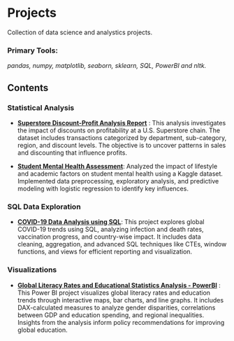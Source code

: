 # Projects

Collection of data science and analystics projects.

### **Primary Tools:**  
_pandas, numpy, matplotlib, seaborn, sklearn, SQL, PowerBI and nltk._

## **Contents**

### Statistical Analysis
- [**Superstore Discount-Profit Analysis Report**](https://github.com/glennybarnes/portfolio_projects/blob/main/Superstore%20Discount-Profit%20Analysis.ipynb) : This analysis investigates the impact of discounts on profitability at a U.S. Superstore chain. The dataset includes transactions categorized by department, sub-category, region, and discount levels. The objective is to uncover patterns in sales and discounting that influence profits.
  
- [**Student Mental Health Assessment**](https://github.com/glennybarnes/personal_projects/blob/main/Student%20Mental%20Health%20Assessments.ipynb): Analyzed the impact of lifestyle and academic factors on student mental health using a Kaggle dataset. Implemented data preprocessing, exploratory analysis, and predictive modeling with logistic regression to identify key influences.


### SQL Data Exploration
- [**COVID-19 Data Analysis using SQL**](https://github.com/glennybarnes/personal_projects/blob/main/COVID%20Portfolio%20Project%20actual%20scripts.sql): This project explores global COVID-19 trends using SQL, analyzing infection and death rates, vaccination progress, and country-wise impact. It includes data cleaning, aggregation, and advanced SQL techniques like CTEs, window functions, and views for efficient reporting and visualization.

### Visualizations

- [**Global Literacy Rates and Educational Statistics Analysis - PowerBI**](https://app.powerbi.com/links/4X6uPSLwX4?ctid=5c98fb47-d3b9-4649-9d94-f88cbdd9729c&pbi_source=linkShare) : This Power BI project visualizes global literacy rates and education trends through interactive maps, bar charts, and line graphs. It includes DAX-calculated measures to analyze gender disparities, correlations between GDP and education spending, and regional inequalities. Insights from the analysis inform policy recommendations for improving global education.


